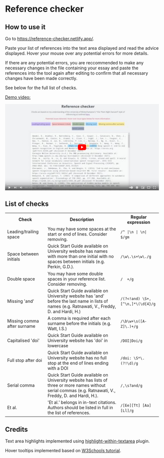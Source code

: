 # Reference checker

## How to use it

Go to https://reference-checker.netlify.app/.

Paste your list of references into the text area displayed and read the advice displayed. Hover your mouse over any potential errors for more details.

If there are any potential errors, you are reccommended to make any necessary changes in the file containing your essay and paste the references into the tool again after editing to confirm that all necessary changes have been made correctly.

See below for the full list of checks.

<a href="https://youtu.be/UFPMFIrCqaw">Demo video:</a>

<a href="https://youtu.be/UFPMFIrCqaw"><img src="site/img/youtube-screenshot.png"></img></a>

## List of checks

<table><tr><th>Check</th><th>Description</th><th>Regular expression</th></tr><tr><td>Leading/trailing space</td><td>You may have some spaces at the start or end of lines. Consider removing.</td><td><code>/^ |\n | \n| $/gm</code></td></tr><tr><td>Space between initials</td><td>Quick Start Guide available on University website has names with more than one initial with no spaces between initials (e.g. Perkin, G.D.).</td><td><code>/\w\.\s+\w\./g</code></td></tr><tr><td>Double space</td><td>You may have some double spaces in your reference list. Consider removing.</td><td><code>/  +/g</code></td></tr><tr><td>Missing 'and'</td><td>Quick Start Guide available on University website has 'and' before the last name in lists of names (e.g. Ratnawati, V., Freddy, D. and Hardi, H.)</td><td><code>/(?&lt;!and) \S+,[^\n,]*\(\d{4}/g</code></td></tr><tr><td>Missing comma after surname</td><td>A comma is required after each surname before the initials (e.g. Watt, I.S.)</td><td><code>/\b\w+\s([A-Z]\.)+/g</code></td></tr><tr><td>Capitalised 'doi'</td><td>Quick Start Guide available on University website has 'doi' in lowercase</td><td><code>/DOI|Doi/g</code></td></tr><tr><td>Full stop after doi</td><td>Quick Start Guide available on University website has no full stop at the end of lines ending with a DOI</td><td><code>/doi: \S*\.(?!\d)/g</code></td></tr><tr><td>Serial comma</td><td>Quick Start Guide available on University website has lists of three or more names without serial commas (e.g. Ratnawati, V., Freddy, D. and Hardi, H.).</td><td><code>/,\s?and/g</code></td></tr><tr><td>Et al.</td><td>'Et al.' belongs in in-text citations. Authors should be listed in full in the list of references.</td><td><code>/[Ee][Tt] [Aa][Ll]/g</code></td></tr></table>

## Credits

Text area highlights implemented using [highlight-within-textarea](https://github.com/lonekorean/highlight-within-textarea) plugin.

Hover tooltips implemented based on [W3Schools tutorial](https://www.w3schools.com/css/css_tooltip.asp).